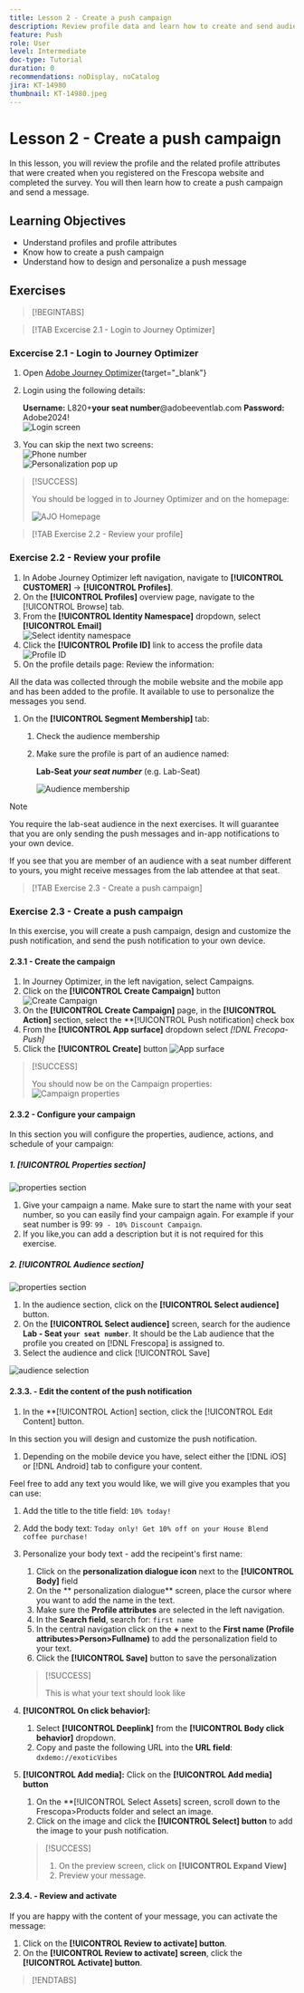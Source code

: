 ```yaml
---
title: Lesson 2 - Create a push campaign
description: Review profile data and learn how to create and send audiences a push notifications in Journey Optimizer.
feature: Push
role: User
level: Intermediate
doc-type: Tutorial
duration: 0
recommendations: noDisplay, noCatalog
jira: KT-14980
thumbnail: KT-14980.jpeg
---
```


# Lesson 2 - Create a push campaign

In this lesson, you will review the profile and the related profile attributes that were created when you registered on the Frescopa website and completed the survey. You will then learn how to create a push campaign and send a message.

## Learning Objectives

* Understand profiles and profile attributes
* Know how to create a push campaign
* Understand how to design and personalize a push message

## Exercises

>[!BEGINTABS]

>[!TAB Excercise 2.1 - Login to Journey Optimizer]

### Excercise 2.1 - Login to Journey Optimizer
 
1. Open [Adobe Journey Optimizer](https://experience.adobe.com/#/@techmarketingdemos/sname:summit-ajo-lab/journey-optimizer/home){target="_blank"} 
2. Login using the following details:
    
    **Username:**   L820+**your seat number**@adobeeventlab.com
    **Password:**   Adobe2024! 
   <br>
    ![Login screen](/help/summit/l820-lab-workbook/assets/2-1-1-ajo-sign-in.png)
   <br>
3. You can skip the next two screens:
   <br>
    ![Phone number](/help/summit/l820-lab-workbook/assets/2-1-3-ajo-add-phone.png)
   <br>
     ![Personalization pop up](/help/summit/l820-lab-workbook/assets/2-1-4-ajo-personalization-pop-up.png)


>[!SUCCESS]
>
>You should be logged in to Journey Optimizer and on the homepage:
>
>![AJO Homepage](/help/summit/l820-lab-workbook/assets/2-1-5-ajo-homepage.png)

>[!TAB Exercise 2.2 - Review your profile]

### Exercise 2.2 - Review your profile

1. In Adobe Journey Optimizer left navigation, navigate to **[!UICONTROL CUSTOMER]** -> **[!UICONTROL Profiles]**.<br>
2. On the **[!UICONTROL Profiles]** overview page, navigate to the [!UICONTROL Browse] tab.<br>
3. From the **[!UICONTROL Identity Namespace]** dropdown, select **[!UICONTROL Email]** <br>
![Select identity namespace](/help/summit/l820-lab-workbook/assets/2-2-1-select-identity-namespace.png)
4. Click the **[!UICONTROL Profile ID]** link to access the profile data
![Profile ID](/help/summit/l820-lab-workbook/assets/2-2-2-profiles.png)
5. On the profile details page: Review the information: 

All the data  was collected through the mobile website and the mobile app and has been added to the profile. It available to use to personalize the messages you send.

1.  On the **[!UICONTROL Segment Membership]** tab:
    1. Check the audience membership 
    2. Make sure the profile is part of an audience named:
    
        **Lab-Seat *your seat number*** (e.g. Lab-Seat)
        
        ![Audience membership](/help/summit/l820-lab-workbook/assets/2-2-3-audience-membership.png)

>[!NOTE]
>
>You require the lab-seat audience in the next exercises. It will guarantee that you are only sending the push messages and in-app notifications to your own device. 
>
>If you see that you are member of an audience with a seat number different to yours, you might receive messages from the lab attendee at that seat. 

>[!TAB Exercise 2.3 - Create a push campaign]

### Exercise 2.3 - Create a push campaign

In this exercise, you will create a push campaign, design and customize the push notification, and send the push notification to your own device. 

#### 2.3.1 - Create the campaign

1. In Journey Optimizer, in the left navigation, select Campaigns.
2. Click on the **[!UICONTROL Create Campaign]** button
   ![Create Campaign](/help/summit/l820-lab-workbook/assets/2-3-1-1-create-campaign.png)
3. On the **[!UICONTROL Create Campaign]** page, in the  **[!UICONTROL Action]** section, select the **[!UICONTROL Push notification] check box
4. From the **[!UICONTROL App surface]** dropdown select *[!DNL Frecopa-Push]*
5. Click the **[!UICONTROL Create]** button
   ![App surface](/help/summit/l820-lab-workbook/assets/2-3-1-2-app-surface.png)

>[!SUCCESS]
>
>You should now be on the Campaign properties:
> ![Campaign properties](/help/summit/l820-lab-workbook/assets/2-3-1-2-campaign-properties.png)

#### 2.3.2 - Configure your campaign

In this section you will configure the properties, audience, actions, and schedule of your campaign:

##### 1. [!UICONTROL Properties section]

![properties section](/help/summit/l820-lab-workbook/assets/2-3-1-4-properties-section.png)

1. Give your campaign a name. Make sure to start the name with your seat number, so you can easily find your campaign again. For example if your seat number is 99: `99 - 10% Discount Campaign`. 
2. If you like,you can add a description but it is not required for this exercise.
   

##### 2. **[!UICONTROL Audience section]**

![properties section](/help/summit/l820-lab-workbook/assets/2-3-2-5-audience-section.png)
   
1. In the audience section, click on the **[!UICONTROL Select audience]** button.
2. On the **[!UICONTROL Select audience]** screen, search for the audience **Lab - Seat `your seat number`**. It should be the Lab audience that the profile you created on [!DNL Frescopa] is assigned to.
3. Select the audience and click [!UICONTROL Save]

![audience selection](/help/summit/l820-lab-workbook/assets/2-3-2-7-select-audience.png)

#### 2.3.3. - Edit the content of the push notification

1. In the **[!UICONTROL Action] section, click the [!UICONTROL Edit Content] button.

In this section you will design and customize the push notification. 

1. Depending on the mobile device you have, select either the [!DNL iOS] or [!DNL Android] tab to configure your content. 

Feel free to add any text you would like, we will give you examples that you can use:

1. Add the title to the title field: 
`10% today!`
2. Add the body text: 
   `Today only! Get 10% off on your House Blend coffee purchase!` 
3. Personalize your body text - add the recipeint's first name:
   1. Click on the **personalization dialogue icon** next to the **[!UICONTROL Body]** field
   2. On the ** personalization dialogue** screen, place the cursor where you want to add the name in the text.
   3. Make sure the **Profile attributes** are selected in the left navigation.
   4. In the **Search field**, search for:
      `first name`
   5. In the central navigation click on the **+** next to  the **First name (Profile attributes>Person>Fullname)** to add the personalization field to your text. 
   6. Click the **[!UICONTROL Save]** button to save the personalization

    >[!SUCCESS]
    >
    >This is what your text should look like
    >

4. **[!UICONTROL On click behavior]:** 
   1. Select **[!UICONTROL Deeplink]** from the **[!UICONTROL Body click behavior]** dropdown.
   2. Copy and paste the following URL into the **URL field**: `dxdemo://exoticVibes`
5. **[!UICONTROL Add media]:** Click on the **[!UICONTROL Add media] button**
   1. On the **[!UICONTROL Select Assets] screen, scroll down to the Frescopa>Products folder and select an image.
   2. Click on the image and click the **[!UICONTROL Select] button** to add the image to your push notification. 

    >[!SUCCESS]
    >
    > 1. On the preview screen, click on **[!UICONTROL Expand View]**
    > 2. Preview your message.
    >

#### 2.3.4. - Review and activate

If you are happy with the content of your message, you can activate the message:

1. Click on the **[!UICONTROL Review to activate] button**.
2. On the **[!UICONTROL Review to activate] screen**, click the **[!UICONTROL Activate] button**.


>[!ENDTABS]

